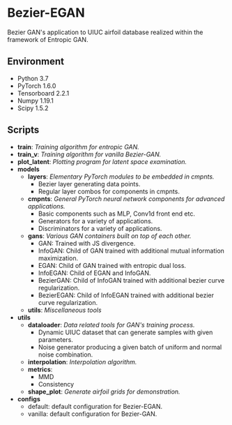 # Bezier-EGAN

Bezier GAN's application to UIUC airfoil database realized within the framework of Entropic GAN.

## Environment

* Python 3.7
* PyTorch 1.6.0
* Tensorboard 2.2.1
* Numpy 1.19.1
* Scipy 1.5.2

## Scripts

* **train**: _Training algorithm for entropic GAN._
* **train_v**: _Training algorithm for vanilla Bezier-GAN._
* **plot_latent**: _Plotting program for latent space examination._
* **models**
  * **layers**: _Elementary PyTorch modules to be embedded in cmpnts._
    * Bezier layer generating data points.
    * Regular layer combos for components in cmpnts.
  * **cmpnts**: _General PyTorch neural network components for advanced applications._
    * Basic components such as MLP, Conv1d front end etc.
    * Generators for a variety of applications.
    * Discriminators for a variety of applications.
  * **gans**: _Various GAN containers built on top of each other._
    * GAN: Trained with JS divergence.
    * InfoGAN: Child of GAN trained with additional mutual information maximization.
    * EGAN: Child of GAN trained with entropic dual loss.
    * InfoEGAN: Child of EGAN and InfoGAN.
    * BezierGAN: Child of InfoGAN trained with additional bezier curve regularization.
    * BezierEGAN: Child of InfoEGAN trained with additional bezier curve regularization.
  * **utils**: _Miscellaneous tools_
* **utils**
  * **dataloader**: _Data related tools for GAN's training process._
    * Dynamic UIUC dataset that can generate samples with given parameters.
    * Noise generator producing a given batch of uniform and normal noise combination.
  * **interpolation**: _Interpolation algorithm._
  * **metrics**:
    * MMD
    * Consistency
  * **shape_plot**: _Generate airfoil grids for demonstration._
* **configs**
  * default: default configuration for Bezier-EGAN.
  * vanilla: default configuration for Bezier-GAN.